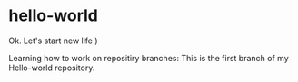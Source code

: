 # hello-world

Ok. Let's start new life )

Learning how to work on repositiry branches:
This is the first branch of my Hello-world repository.
